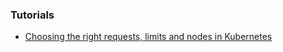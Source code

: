 

### Tutorials
- [Choosing the right requests, limits and nodes in Kubernetes](https://learnk8s.io/requests-limits-nodes-kubernetes)
